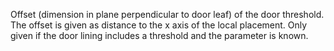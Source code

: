 Offset (dimension in plane perpendicular to door leaf) of the door threshold. The offset is given as distance to the x axis of the local placement. Only given if the door lining includes a threshold and the parameter is known.
